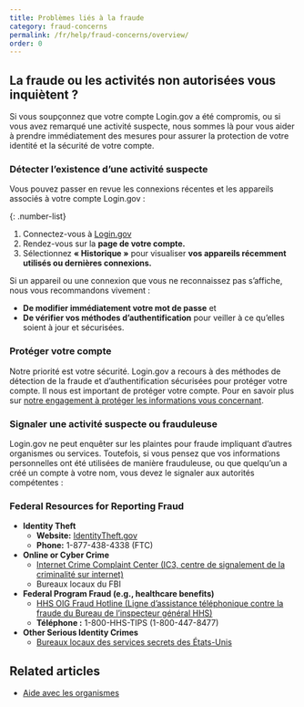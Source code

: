 ```yaml
---
title: Problèmes liés à la fraude 
category: fraud-concerns
permalink: /fr/help/fraud-concerns/overview/
order: 0
---
```

## La fraude ou les activités non autorisées vous inquiètent ?
Si vous soupçonnez que votre compte Login.gov a été compromis, ou si vous avez remarqué une activité suspecte, nous sommes là pour vous aider à prendre immédiatement des mesures pour assurer la protection de votre identité et la sécurité de votre compte.

### Détecter l’existence d’une activité suspecte
Vous pouvez passer en revue les connexions récentes et les appareils associés à votre compte Login.gov :

{: .number-list}
1. Connectez-vous à [Login.gov](https://secure.login.gov/fr/)
2. Rendez-vous sur la **page de votre compte.**
3. Sélectionnez **« Historique »** pour visualiser **vos appareils récemment utilisés ou dernières connexions.**

Si un appareil ou une connexion que vous ne reconnaissez pas s’affiche, nous vous recommandons vivement :
   * **De modifier immédiatement votre mot de passe** et
   * **De vérifier vos méthodes d’authentification** pour veiller à ce qu’elles soient à jour et sécurisées.

### Protéger votre compte
Notre priorité est votre sécurité. Login.gov a recours à des méthodes de détection de la fraude et d’authentification sécurisées pour protéger votre compte. Il nous est important de protéger votre compte. Pour en savoir plus sur [notre engagement à protéger les informations vous concernant](https://login.gov/fr/policy/).

### Signaler une activité suspecte ou frauduleuse
Login.gov ne peut enquêter sur les plaintes pour fraude impliquant d’autres organismes ou services. Toutefois, si vous pensez que vos informations personnelles ont été utilisées de manière frauduleuse, ou que quelqu’un a créé un compte à votre nom, vous devez le signaler aux autorités compétentes :

### Federal Resources for Reporting Fraud
   * **Identity Theft**
      * **Website:** [IdentityTheft.gov](http://identitytheft.gov/)
      * **Phone:** 1-877-438-4338 (FTC)
   * **Online or Cyber Crime**
      * [Internet Crime Complaint Center (IC3, centre de signalement de la criminalité sur internet)](https://www.ic3.gov/)
      * Bureaux locaux du FBI
   * **Federal Program Fraud (e.g., healthcare benefits)**
      * [HHS OIG Fraud Hotline (Ligne d’assistance téléphonique contre la fraude du Bureau de l’inspecteur général HHS)](https://oig.hhs.gov/fraud/report-fraud/)
      * **Téléphone :** 1-800-HHS-TIPS (1-800-447-8477)
   * **Other Serious Identity Crimes**
      * [Bureaux locaux des services secrets des États-Unis](https://www.secretservice.gov/contact/field-offices/)

## Related articles

* [Aide avec les organismes](/fr/help/specific-agencies/overview/)


